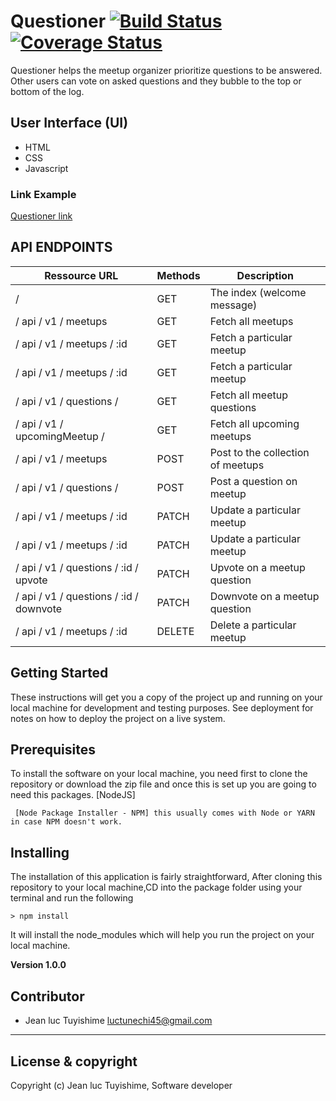 # Questioner  [![Build Status](https://travis-ci.org/luc-tuyishime/Questioner.svg?branch=develop)](https://travis-ci.org/luc-tuyishime/Questioner) [![Coverage Status](https://coveralls.io/repos/github/luc-tuyishime/Questioner/badge.svg?branch=develop)](https://coveralls.io/github/luc-tuyishime/Questioner?branch=develop)
Questioner​​ helps the meetup organizer prioritize questions to be answered. Other users can vote on asked questions and they bubble to the top or bottom of the log.


## User Interface (UI)
* HTML
* CSS
* Javascript

### Link Example
[Questioner link](https://luc-tuyishime.github.io/Questioner/)

## API ENDPOINTS

| Ressource URL | Methods  | Description  |
| ------- | --- | --- |
| / | GET | The index (welcome message) |
| / api / v1 / meetups | GET | Fetch all meetups |
| / api / v1 / meetups / :id | GET | Fetch a particular meetup |
| / api / v1 / meetups / :id | GET | Fetch a particular meetup |
| / api / v1 / questions / | GET | Fetch all meetup questions  |
| / api / v1 / upcomingMeetup / | GET | Fetch all upcoming meetups |
| / api / v1 / meetups | POST | Post to the collection of meetups |
| / api / v1 / questions / | POST | Post a question on meetup |
| / api / v1 / meetups / :id | PATCH | Update a particular meetup |
| / api / v1 / meetups / :id | PATCH | Update a particular meetup |
| / api / v1 / questions / :id / upvote | PATCH | Upvote on a meetup question |
| / api / v1 / questions / :id / downvote | PATCH | Downvote on a meetup question |
| / api / v1 / meetups / :id | DELETE | Delete a particular meetup |

## Getting Started
These instructions will get you a copy of the project up and running on your local machine for development and testing purposes. See deployment for notes on how to deploy the project on a live system.

## Prerequisites
To install the software on your local machine, you need first to clone the repository or download the zip file and once this is set up you are going to need this packages. [NodeJS]

```
 [Node Package Installer - NPM] this usually comes with Node or YARN in case NPM doesn't work.
```

## Installing
The installation of this application is fairly straightforward, After cloning this repository to your local machine,CD into the package folder using your terminal and run the following

```
> npm install
```
It will install the node_modules which will help you run the project on your local machine.

**Version 1.0.0**

## Contributor
- Jean luc Tuyishime <luctunechi45@gmail.com>

---

## License & copyright
Copyright (c) Jean luc Tuyishime, Software developer
